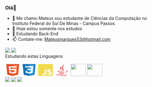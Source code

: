 ### Olá👋

- 💬 Me chamo Mateus sou estudante de Ciências da Computação no Instituto Federal do Sul De Minas - Campus Passos
- 🔭 Hoje estou somente nos estudos
- 🌱 Estudando Back-End
- 📫 Contate-me: Mateusmarques53@hotmail.com

<div>
  <img height="180cm" src="https://github-readme-stats.vercel.app/api?username=mateusmarquessz&show_icons=true&theme=radical">
   <img height="180cm" src="https://github-readme-stats.vercel.app/api/top-langs/?username=mateusmarquessz&layout=compact&show_icons=true&theme=radical">
  </div


 
### Estudando estas Linguagens
<div style="display: inline_block"><br>
  <img  height="40" width="50" src="https://raw.githubusercontent.com/devicons/devicon/master/icons/html5/html5-original.svg">
  <img  height="40" width="50" src="https://raw.githubusercontent.com/devicons/devicon/master/icons/css3/css3-original.svg">
  <img  height="40" width="50" src="https://raw.githubusercontent.com/devicons/devicon/master/icons/javascript/javascript-plain.svg">
  <img  height="40" width="50" src="https://raw.githubusercontent.com/devicons/devicon/master/icons/java/java-plain.svg">
  <img  height="40" width="50" src="https://vscjava.gallerycdn.vsassets.io/extensions/vscjava/vscode-spring-boot-dashboard/0.14.2024073000/1722304807801/Microsoft.VisualStudio.Services.Icons.Default">
  <img  height="40" width="50" src="https://cdn.iconscout.com/icon/free/png-256/free-react-1-282599.png?f=webp">
</div>

<div> 
  <a href="https://www.instagram.com/mateusmarquessz/" target="_blank"><img src="https://img.shields.io/badge/-Instagram-%23E4405F?style=for-the-badge&logo=instagram&logoColor=white" target="_blank"></a>
  <a href="https://www.linkedin.com/in/mateusmarquessz/" target="_blank"><img src="https://img.shields.io/badge/-LinkedIn-%230077B5?style=for-the-badge&logo=linkedin&logoColor=white" target="_blank"></a> 
  <a href="https://mateusmarquessz.github.io/Portfolio/" target="_blank"><img src="https://img.shields.io/badge/Portfolio-255E63?style=for-the-badge&logo=About.me&logoColor=white" target="_blank"></a> 
</div>
